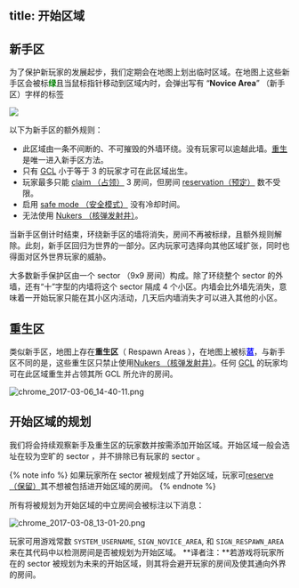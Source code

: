 title: 开始区域
---

## 新手区
 
为了保护新玩家的发展起步，我们定期会在地图上划出临时区域。在地图上这些新手区会被标<font color="green"><b>绿</b></font>且当鼠标指针移动到区域内时，会弹出写有 “**Novice Area**” （新手区）字样的标签

![](img/novice.png)

以下为新手区的额外规则：

*   此区域由一条不间断的、不可摧毁的外墙环绕。没有玩家可以逾越此墙。[重生](respawn.html)是唯一进入新手区方法。
*   只有 [GCL](/control.html#提升GCL) 小于等于 3 的玩家才可在此区域出生。
*   玩家最多只能 [claim （占领）](/api/#Creep.claimController) 3 房间，但房间 [reservation（预定）](/api/#Creep.reserveController) 数不受限。
*   启用 [safe mode （安全模式）](/defense.html) 没有冷却时间。
*   无法使用 [Nukers （核弹发射井）](/api/#StructureNuker)。

当新手区倒计时结束，环绕新手区的墙将消失，房间不再被标绿，且额外规则解除。此刻，新手区回归为世界的一部分。区内玩家可选择向其他区域扩张，同时也得面对区外世界玩家的威胁。

大多数新手保护区由一个 sector （9x9 房间）构成。除了环绕整个 sector 的外墙，还有“十”字型的内墙将这个 sector 隔成 4 个小区。内墙会比外墙先消失，意味着一开始玩家只能在其小区内活动，几天后内墙消失才可以进入其他的小区。

## 重生区

类似新手区，地图上存在**重生区**（ Respawn Areas ），在地图上被标<font color="blue"><b>蓝</b></font>，与新手区不同的是，这些重生区只禁止使用[Nukers （核弹发射井）](/api/#StructureNuker)。任何 [GCL](control.html) 的玩家均可在此区域重生并占领其所 GCL 所允许的房间。

![chrome_2017-03-06_14-40-11.png](img/chrome_2017-03-06_14-40-11.png)

## 开始区域的规划

我们将会持续观察新手及重生区的玩家数并按需添加开始区域。开始区域一般会选址在较为空旷的 sector ，并不排除已有玩家的 sector 。

{% note info %}
如果玩家所在 sector 被规划成了开始区域，玩家可[reserve （保留）](/api/#Creep.reserveController)其不想被包括进开始区域的房间。
{% endnote %}

所有将被规划为开始区域的中立房间会被标注以下消息：

![chrome_2017-03-08_13-01-20.png](img/chrome_2017-03-08_13-01-20.png)

玩家可用游戏常数 `SYSTEM_USERNAME`, `SIGN_NOVICE_AREA`, 和 `SIGN_RESPAWN_AREA` 来在其代码中以检测房间是否被规划为开始区域。
**译者注：**若游戏将玩家所在的 sector 被规划为未来的开始区域，则其将会避开玩家的房间及使其通向外界的房间。
